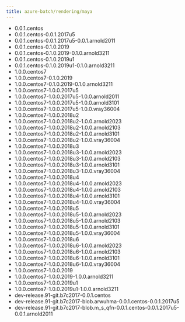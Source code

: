 ```yaml
---
title: azure-batch/rendering/maya
---
```

- 0.0.1.centos
- 0.0.1.centos-0.0.1.2017u5
- 0.0.1.centos-0.0.1.2017u5-0.0.1.arnold2011
- 0.0.1.centos-0.1.0.2019
- 0.0.1.centos-0.1.0.2019-0.1.0.arnold3211
- 0.0.1.centos-0.1.0.2019u1
- 0.0.1.centos-0.1.0.2019u1-0.1.0.arnold3211
- 1.0.0.centos7
- 1.0.0.centos7-0.1.0.2019
- 1.0.0.centos7-0.1.0.2019-0.1.0.arnold3211
- 1.0.0.centos7-1.0.0.2017u5
- 1.0.0.centos7-1.0.0.2017u5-1.0.0.arnold2011
- 1.0.0.centos7-1.0.0.2017u5-1.0.0.arnold3101
- 1.0.0.centos7-1.0.0.2017u5-1.0.0.vray36004
- 1.0.0.centos7-1.0.0.2018u2
- 1.0.0.centos7-1.0.0.2018u2-1.0.0.arnold2023
- 1.0.0.centos7-1.0.0.2018u2-1.0.0.arnold2103
- 1.0.0.centos7-1.0.0.2018u2-1.0.0.arnold3101
- 1.0.0.centos7-1.0.0.2018u2-1.0.0.vray36004
- 1.0.0.centos7-1.0.0.2018u3
- 1.0.0.centos7-1.0.0.2018u3-1.0.0.arnold2023
- 1.0.0.centos7-1.0.0.2018u3-1.0.0.arnold2103
- 1.0.0.centos7-1.0.0.2018u3-1.0.0.arnold3101
- 1.0.0.centos7-1.0.0.2018u3-1.0.0.vray36004
- 1.0.0.centos7-1.0.0.2018u4
- 1.0.0.centos7-1.0.0.2018u4-1.0.0.arnold2023
- 1.0.0.centos7-1.0.0.2018u4-1.0.0.arnold2103
- 1.0.0.centos7-1.0.0.2018u4-1.0.0.arnold3101
- 1.0.0.centos7-1.0.0.2018u4-1.0.0.vray36004
- 1.0.0.centos7-1.0.0.2018u5
- 1.0.0.centos7-1.0.0.2018u5-1.0.0.arnold2023
- 1.0.0.centos7-1.0.0.2018u5-1.0.0.arnold2103
- 1.0.0.centos7-1.0.0.2018u5-1.0.0.arnold3101
- 1.0.0.centos7-1.0.0.2018u5-1.0.0.vray36004
- 1.0.0.centos7-1.0.0.2018u6
- 1.0.0.centos7-1.0.0.2018u6-1.0.0.arnold2023
- 1.0.0.centos7-1.0.0.2018u6-1.0.0.arnold2103
- 1.0.0.centos7-1.0.0.2018u6-1.0.0.arnold3101
- 1.0.0.centos7-1.0.0.2018u6-1.0.0.vray36004
- 1.0.0.centos7-1.0.0.2019
- 1.0.0.centos7-1.0.0.2019-1.0.0.arnold3211
- 1.0.0.centos7-1.0.0.2019u1
- 1.0.0.centos7-1.0.0.2019u1-1.0.0.arnold3211
- dev-release.91-git.b7c2017-0.0.1.centos
- dev-release.91-git.b7c2017-blob.arwuhma-0.0.1.centos-0.0.1.2017u5
- dev-release.91-git.b7c2017-blob.m_s_qfn-0.0.1.centos-0.0.1.2017u5-0.0.1.arnold2011
